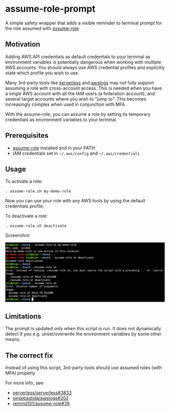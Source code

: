 # assume-role-prompt

A simple safety wrapper that adds a visible reminder to terminal prompt for the role assumed with [assume-role](https://github.com/remind101/assume-role)

## Motivation

Adding AWS API credentials as default credentials to your terminal as environment variables is potentially dangerous when working with multiple AWS accounts. You should always use AWS credential profiles and explicitly state which profile you wish to use.

Many 3rd-party tools like [serverless](https://github.com/serverless/serverless) and [awslogs](https://github.com/jorgebastida/awslogs) may not fully support assuming a role with cross-account access. This is needed when you have a single AWS account with all the IAM users (a federation account), and several target accounts where you wish to "jump to". This becomes increasingly complex when used in conjunction with MFA.

With the assume-role, you can assume a role by setting its temporary credentials as environment variables to your terminal.

## Prerequisites

- [assume-role](https://github.com/remind101/assume-role) installed and in your PATH
- IAM credentials set in `~/.aws/config` and `~/.aws/credentials`

## Usage

To activate a role:

    . assume-role.sh my-demo-role

Now you can use your role with any AWS tools by using the default credentials profile.

To deactivate a role:

    . assume-role.sh deactivate

Screenshot:

![What it looks like](demo.png)

## Limitations

The prompt is updated only when this script is run. It does not dynamically detect if you e.g. unset/overwrite the environment variables by some other means.

## The correct fix

Instead of using this script, 3rd-party tools should use assumed roles (with MFA) properly.

For more info, see:

- [serverless/serverless#3833](https://github.com/serverless/serverless/issues/3833)
- [jorgebastida/awslogs#202](https://github.com/jorgebastida/awslogs/issues/202)
- [remind101/assume-role#36](https://github.com/remind101/assume-role/issues/36)
